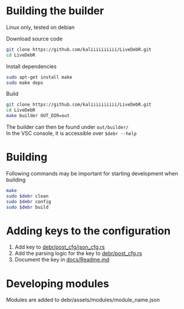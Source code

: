 # Building the builder
Linux only, tested on debian

Download source code
```bash
git clone https://github.com/kaliiiiiiiiii/LiveDebR.git
cd LiveDebR
```

Install dependencies
```bash
sudo apt-get install make
sudo make deps
```

Build
```bash
git clone https://github.com/kaliiiiiiiiii/LiveDebR.git
cd LiveDebR
make builder OUT_DIR=out
```

The builder can then be found under `out/builder/` \
In the VSC console, it is accessible over `$debr --help`

# Building

Following commands may be important for starting development when building
```bash
make
sudo $debr clean
sudo $debr config
sudo $debr build
```


# Adding keys to the configuration
1. Add key to [debr/post_cfg/json_cfg.rs](debr/post_cfg/json_cfg.rs)
2. Add the parsing logic for the key to [debr/post_cfg.rs](debr/post_cfg.rs)
3. Document the key in [docs/Readme.md](docs/Readme.md)

# Developing modules
Modules are added to debr/assets/modules/module_name.json